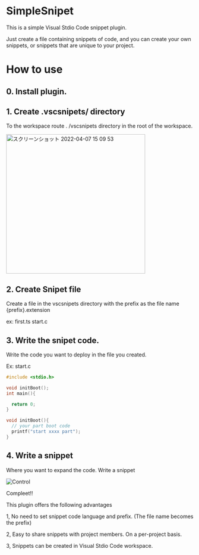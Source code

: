# SimpleSnipet

This is a simple Visual Stdio Code snippet plugin.

Just create a file containing snippets of code, and you can create your own snippets, or snippets that are unique to your project.

# How to use

## 0. Install plugin.

## 1. Create .vscsnipets/ directory
To the workspace route . /vscsnipets directory in the root of the workspace.

<img width="374" alt="スクリーンショット 2022-04-07 15 09 53" src="https://user-images.githubusercontent.com/46161490/162131753-d3f64f7e-50bd-4791-80f8-05a85fcbd153.png">

## 2. Create Snipet file

Create a file in the vscsnipets directory with the prefix as the file name
{prefix}.extension

ex: first.ts  start.c

## 3. Write the snipet code.

Write the code you want to deploy in the file you created.

Ex: start.c

```c:start.c
#include <stdio.h>

void initBoot();
int main(){

  return 0;
}

void initBoot(){
  // your part boot code
  printf("start xxxx part");
}
```

## 4. Write a snippet
Where you want to expand the code. Write a snippet

![Control](https://user-images.githubusercontent.com/46161490/162134650-5d5e1a2b-ccc2-406b-b37a-95d83f06b356.gif)


Compleet!!


This plugin offers the following advantages

1, No need to set snippet code language and prefix. (The file name becomes the prefix)

2, Easy to share snippets with project members. On a per-project basis.

3, Snippets can be created in Visual Stdio Code workspace.

